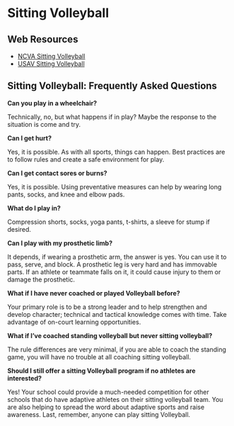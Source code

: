 # Sitting Volleyball

## Web Resources
- [NCVA Sitting Volleyball](url_ncva_sitting_volleyball)
- [USAV Sitting Volleyball](url_usav_sitting_volleyball)

## Sitting Volleyball: Frequently Asked Questions 

<div class="faqcontainer">

**Can you play in a wheelchair?** 

Technically, no, but what happens if in play? Maybe the response to the situation is come and try. 

**Can I get hurt?**

Yes, it is possible. As with all sports, things can happen. Best practices are to follow rules and create a safe environment for play. 

**Can I get contact sores or burns?**

Yes, it is possible. Using preventative measures can help by wearing long pants, socks, and knee and elbow pads. 

**What do I play in?**

Compression shorts, socks, yoga pants, t-shirts, a sleeve for stump if desired. 

**Can I play with my prosthetic limb?**

It depends, if wearing a prosthetic arm, the answer is yes. You can use it to pass, serve, and block. A prosthetic leg is very hard and has immovable parts. If an athlete or teammate falls on it, it could cause injury to them or damage the prosthetic. 

**What if I have never coached or played Volleyball before?**

Your primary role is to be a strong leader and to help strengthen and develop character; technical and tactical knowledge comes with time. Take advantage of on-court learning opportunities. 

**What if I’ve coached standing volleyball but never sitting volleyball?**

The rule differences are very minimal, if you are able to coach the standing game, you will have no trouble at all coaching sitting volleyball. 

**Should I still offer a sitting Volleyball program if no athletes are interested?**

Yes! Your school could provide a much-needed competition for other schools that do have adaptive athletes on their sitting volleyball team. You are also helping to spread the word about adaptive sports and raise awareness.  Last, remember, anyone can play sitting Volleyball. 

</div>